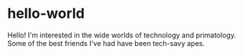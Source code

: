 # hello-world

Hello! I'm interested in the wide worlds of technology and primatology. Some of the best friends I've had have been tech-savy apes. 
